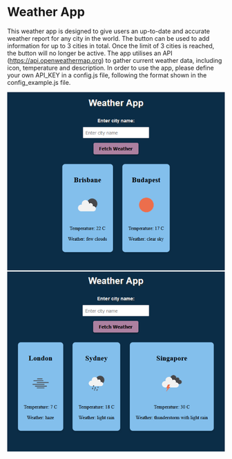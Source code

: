 # Weather App

This weather app is designed to give users an up-to-date and accurate weather report for any city in the world.
The button can be used to add information for up to 3 cities in total. Once the limit of 3 cities is reached, the button will no longer be active.
The app utilises an API (https://api.openweathermap.org) to gather current weather data, including icon, temperature and description.
In order to use the app, please define your own API_KEY in a config.js file, following the format shown in the config_example.js file.

![weather app](./weather_app.png)
![weather app 2](./weather_app_2.png)
